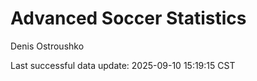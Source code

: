 # Advanced Soccer Statistics
Denis Ostroushko

<!-- gfm -->

Last successful data update: 2025-09-10 15:19:15 CST
